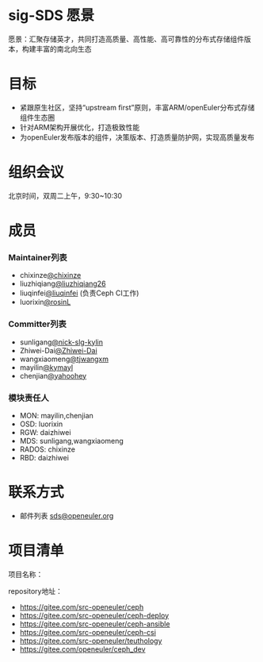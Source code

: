 
# sig-SDS 愿景

愿景：汇聚存储英才，共同打造高质量、高性能、高可靠性的分布式存储组件版本，构建丰富的南北向生态

# 目标

- 紧跟原生社区，坚持“upstream first”原则，丰富ARM/openEuler分布式存储组件生态圈
- 针对ARM架构开展优化，打造极致性能
- 为openEuler发布版本的组件，决策版本、打造质量防护网，实现高质量发布


# 组织会议

北京时间，双周二上午，9:30~10:30


# 成员

### Maintainer列表

- chixinze[@chixinze](https://gitee.com/chixinze)
- liuzhiqiang[@liuzhiqiang26](https://gitee.com/liuzhiqiang26)
- liuqinfei[@liuqinfei](https://gitee.com/liuqinfei) (负责Ceph CI工作)
- luorixin[@rosinL](https://gitee.com/rosinL)

### Committer列表

- sunligang[@nick-slg-kylin](https://gitee.com/nick-slg-kylin)
- Zhiwei-Dai[@Zhiwei-Dai](https://gitee.com/Zhiwei-Dai)
- wangxiaomeng[@tjwangxm](https://gitee.com/tjwangxm)
- mayilin[@kymayl](https://gitee.com/kymayl)
- chenjian[@yahoohey](https://gitee.com/yahoohey)


### 模块责任人

- MON:     mayilin,chenjian
- OSD:     luorixin
- RGW:     daizhiwei
- MDS:     sunligang,wangxiaomeng
- RADOS:   chixinze
- RBD:     daizhiwei

# 联系方式


- 邮件列表 <sds@openeuler.org>



# 项目清单


项目名称：

repository地址：

- https://gitee.com/src-openeuler/ceph
- https://gitee.com/src-openeuler/ceph-deploy
- https://gitee.com/src-openeuler/ceph-ansible
- https://gitee.com/src-openeuler/ceph-csi
- https://gitee.com/src-openeuler/teuthology
- https://gitee.com/openeuler/ceph_dev
